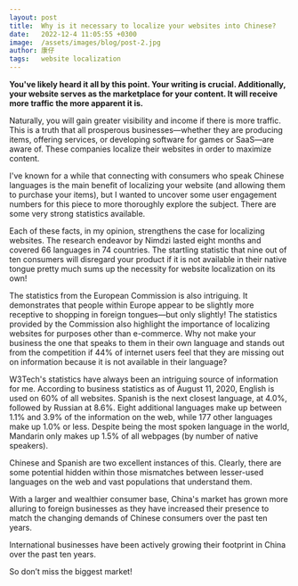```yaml
---
layout: post
title:  Why is it necessary to localize your websites into Chinese?
date:   2022-12-4 11:05:55 +0300
image:  /assets/images/blog/post-2.jpg
author: 康仔
tags:   website localization
---
```


**You've likely heard it all by this point. Your writing is crucial. Additionally, your website serves as the marketplace for your content. It will receive more traffic the more apparent it is.**

Naturally, you will gain greater visibility and income if there is more traffic. This is a truth that all prosperous businesses—whether they are producing items, offering services, or developing software for games or SaaS—are aware of. These companies localize their websites in order to maximize content.

I've known for a while that connecting with consumers who speak Chinese languages is the main benefit of localizing your website (and allowing them to purchase your items), but I wanted to uncover some user engagement numbers for this piece to more thoroughly explore the subject. There are some very strong statistics available.

Each of these facts, in my opinion, strengthens the case for localizing websites. The research endeavor by Nimdzi lasted eight months and covered 66 languages in 74 countries. The startling statistic that nine out of ten consumers will disregard your product if it is not available in their native tongue pretty much sums up the necessity for website localization on its own!

The statistics from the European Commission is also intriguing. It demonstrates that people within Europe appear to be slightly more receptive to shopping in foreign tongues—but only slightly! The statistics provided by the Commission also highlight the importance of localizing websites for purposes other than e-commerce. Why not make your business the one that speaks to them in their own language and stands out from the competition if 44% of internet users feel that they are missing out on information because it is not available in their language?

W3Tech's statistics have always been an intriguing source of information for me. According to business statistics as of August 11, 2020, English is used on 60% of all websites. Spanish is the next closest language, at 4.0%, followed by Russian at 8.6%. Eight additional languages make up between 1.1% and 3.9% of the information on the web, while 177 other languages make up 1.0% or less. Despite being the most spoken language in the world, Mandarin only makes up 1.5% of all webpages (by number of native speakers).

Chinese and Spanish are two excellent instances of this. Clearly, there are some potential hidden within those mismatches between lesser-used languages on the web and vast populations that understand them.

With a larger and wealthier consumer base, China's market has grown more alluring to foreign businesses as they have increased their presence to match the changing demands of Chinese consumers over the past ten years.

International businesses have been actively growing their footprint in China over the past ten years.

So don’t miss the biggest market!



